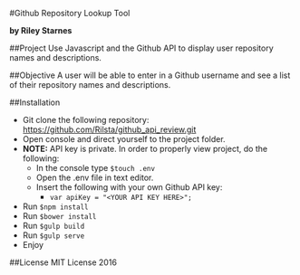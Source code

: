 #Github Repository Lookup Tool

**by Riley Starnes**

##Project
Use Javascript and the Github API to display user repository names and descriptions.

##Objective
A user will be able to enter in a Github username and see a list of their repository names and descriptions.

##Installation



* Git clone the following repository:
https://github.com/Rilsta/github_api_review.git
* Open console and direct yourself to the project folder.
* **NOTE:** API key is private. In order to properly view project, do the following:
  * In the console type `$touch .env`
  * Open the .env file in text editor.
  * Insert the following with your own Github API key:
    * `var apiKey = "<YOUR API KEY HERE>";`
* Run `$npm install`
* Run `$bower install`
* Run `$gulp build`
* Run `$gulp serve`
* Enjoy


##License
MIT License 2016
